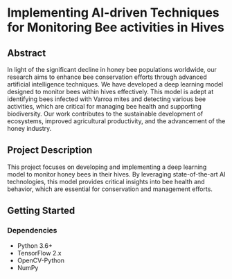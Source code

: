 # Implementing AI-driven Techniques for Monitoring Bee activities in Hives

## Abstract
In light of the significant decline in honey bee populations worldwide, our research aims to enhance bee conservation efforts through advanced artificial intelligence techniques. 
We have developed a deep learning model designed to monitor bees within hives effectively. 
This model is adept at identifying bees infected with Varroa mites and detecting various bee activities, which are critical for managing bee health and supporting biodiversity. 
Our work contributes to the sustainable development of ecosystems, improved agricultural productivity, and the advancement of the honey industry. 



## Project Description
This project focuses on developing and implementing a deep learning model to monitor honey bees in their hives. 
By leveraging state-of-the-art AI technologies, this model provides critical insights into bee health and behavior, which are essential for conservation and management efforts.

## Getting Started

### Dependencies
- Python 3.6+
- TensorFlow 2.x
- OpenCV-Python
- NumPy
